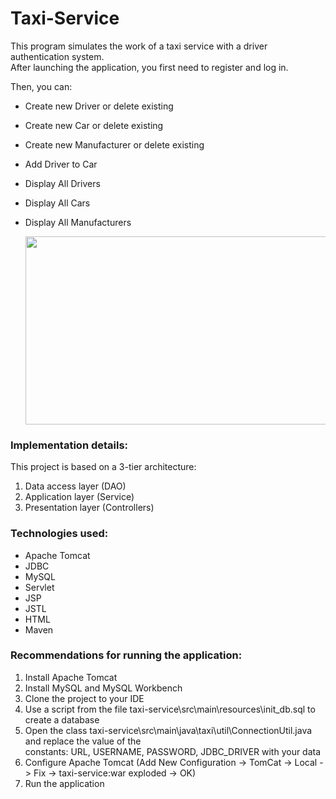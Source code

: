 # Taxi-Service

This program simulates the work of a taxi service with a driver authentication system.  
After launching the application, you first need to register and log in.  

Then, you can:  
- Create new Driver or delete existing 
- Create new Car or delete existing
- Create new Manufacturer or delete existing
- Add Driver to Car
- Display All Drivers
- Display All Cars
- Display All Manufacturers


  <img height="301" src="https://drive.google.com/drive/u/0/my-drive" width="661"/>

### Implementation details:
This project is based on a 3-tier architecture:  
1. Data access layer (DAO)  
2. Application layer (Service)  
3. Presentation layer (Controllers)

### Technologies used:  
- Apache Tomcat
- JDBC
- MySQL
- Servlet 
- JSP
- JSTL
- HTML
- Maven 

### Recommendations for running the application:  
1. Install Apache Tomcat  
2. Install MySQL and MySQL Workbench 
3. Clone the project to your IDE
4. Use a script from the file taxi-service\src\main\resources\init_db.sql to create a database
5. Open the class taxi-service\src\main\java\taxi\util\ConnectionUtil.java and replace the value of the  
   constants: URL, USERNAME, PASSWORD, JDBC_DRIVER with your data
6. Configure Apache Tomcat (Add New Configuration -> TomCat -> Local -> Fix -> taxi-service:war exploded -> OK)
7. Run the application


